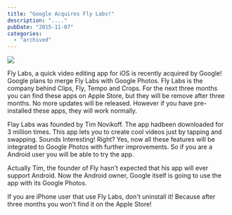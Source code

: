 ```yaml
---
title: "Google Acquires Fly Labs!"
description: "...."
pubDate: "2015-11-07"
categories: 
  - "archived"
---
```


[![](/images/Google-Acquires-Fly-Labs-to-merge-with-Google-Photos.jpg)](http://2.bp.blogspot.com/-QsOpV6HCuQw/Vj4S1M9l51I/AAAAAAAACVs/j0HeRpNsHq8/s1600/Google-Acquires-Fly-Labs-to-merge-with-Google-Photos.jpg)

  
  
Fly Labs, a quick video editing app for iOS is recently acquired by Google! Google plans to merge Fly Labs with Google Photos. Fly Labs is the company behind Clips, Fly, Tempo and Crops. For the next three months you can find these apps on Apple Store, but they will be remove after three months. No more updates will be released. However if you have pre-installed these apps, they will work normally.  
  
Flay Labs was founded by Tim Novikoff. The app hadbeen downloaded for 3 million times. This app lets you to create cool videos just by tapping and swapping. Sounds Interesting! Right? Yes, now all these features will be integrated to Google Photos with further improvements. So if you are a Android user you will be able to try the app.  
  
Actually Tim, the founder of Fly hasn't expected that his app will ever support Android. Now the Android owner, Google itself is going to use the app with its Google Photos.  
  
If you are iPhone user that use Fly Labs, don't uninstall it! Because after three months you won't find it on the Apple Store!
